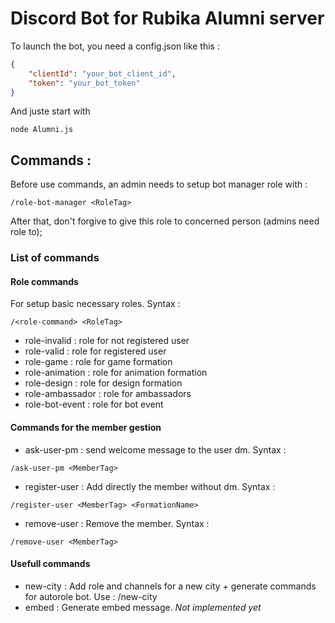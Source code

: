# Discord Bot for Rubika Alumni server

To launch the bot, you need a config.json like this :

```json
{
	"clientId": "your_bot_client_id",
	"token": "your_bot_token"
}
```

And juste start with 

```
node Alumni.js
```

## Commands :

Before use commands, an admin needs to setup bot manager role with :

```
/role-bot-manager <RoleTag>
```

After that, don't forgive to give this role to concerned person (admins need role to);

### List of commands

#### Role commands

For setup basic necessary roles. Syntax :

```
/<role-command> <RoleTag>
```

- role-invalid : role for not registered user
- role-valid : role for registered user
- role-game : role for game formation
- role-animation : role for animation formation
- role-design : role for design formation
- role-ambassador : role for ambassadors
- role-bot-event : role for bot event

#### Commands for the member gestion

- ask-user-pm : send welcome message to the user dm. 
Syntax :
```
/ask-user-pm <MemberTag>
```

- register-user : Add directly the member without dm.
Syntax :
```
/register-user <MemberTag> <FormationName>
```

- remove-user : Remove the member.
Syntax :
```
/remove-user <MemberTag>
```

#### Usefull commands

- new-city : Add role and channels for a new city + generate commands for autorole bot. Use : /new-city <emoji> <location> <cityName>
- embed : Generate embed message. *Not implemented yet*